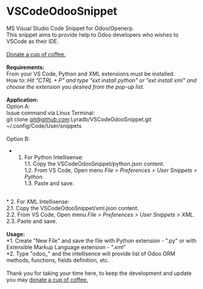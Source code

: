 # VSCodeOdooSnippet
MS Visual Studio Code Snippet for Odoo/Openerp.
<br/>
This snippet aims to provide help to Odoo developers who wishes to VSCode as their IDE.
<br/>
<br/>
<a href="https://www.paypal.com/cgi-bin/webscr?cmd=_donations&business=U2VV4BHMLAD8L&lc=PH&item_name=github%2fdonate4dev&item_number=%40lyradb%2fvscode&currency_code=PHP&bn=PP%2dDonationsBF%3abtn_donateCC_LG%2egif%3aNonHosted" title="Your donation is highly appreciated." style="text-decoration:underline;" target="_blank" >Donate a cup of coffee.</a>
<br/>
<br/>
<b>Requirements:</b><br/>
From your VS Code, Python and XML extensions must be installed.<br/>
  How to: <i>Hit "CTRL + P" and type "ext install python" or "ext install xml" and choose the extension you desired from the pop-up list.</i>
<br/>
<br/>
<b>Application:</b><br/>
  Option A:<br/>
    Issue command via Linux Terminal:<br/>
      git clone git@github.com:Lyradb/VSCodeOdooSnippet.git ~/.config/Code/User/snippets
  <br/>
  <br/>
  Option B:<br/>
  *  1. For Python Intellisense:<br/>
      1.1. Copy the VSCodeOdooSnippet/python.json content.<br/>
      1.2. From VS Code, Open menu <i>File > Preferences > User Snippets > Python.</i><br/>
      1.3. Paste and save.
  <br/>
  *  2. For XML Intellisense:<br/>
      2.1. Copy the VSCodeOdooSnippet/xml.json content.<br/>
      2.2. From VS Code, Open menu <i>File > Preferences > User Snippets > XML.</i><br/>
      2.3. Paste and save.
<br/>
<br/>
<b>Usage:</b><br/>
*1. Create "New File" and save the file with Python extension - ".py" or with Extensible Markup Language extension - ".xml"
<br/>
*2. Type "odoo_" and the intellisence will provide list of Odoo ORM methods, functions, fields definition, etc.
<br/>
<br/>
Thank you for taking your time here, to keep the development and update you may <a href="https://www.paypal.com/cgi-bin/webscr?cmd=_donations&business=U2VV4BHMLAD8L&lc=PH&item_name=github%2fdonate4dev&item_number=%40lyradb%2fvscode&currency_code=PHP&bn=PP%2dDonationsBF%3abtn_donateCC_LG%2egif%3aNonHosted" title="Your donation is highly appreciated." style="text-decoration:underline;" target="_blank" >donate a cup of coffee.</a>
